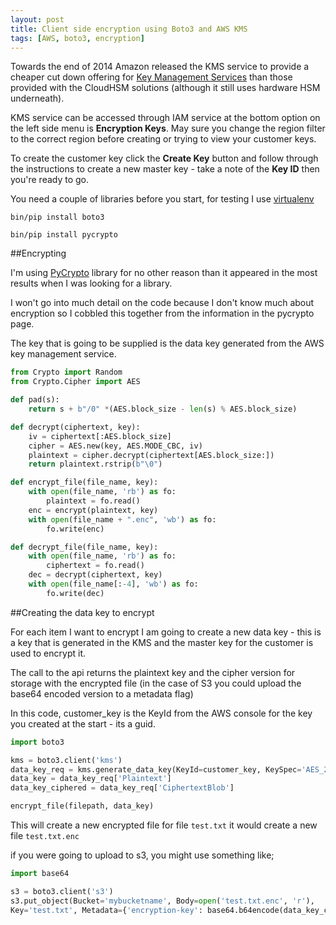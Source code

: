 ```yaml
---
layout: post
title: Client side encryption using Boto3 and AWS KMS
tags: [AWS, boto3, encryption]
---
```


Towards the end of 2014 Amazon released the KMS service to provide a cheaper cut down offering for [Key Management Services](http://aws.amazon.com/kms/) than those provided with the CloudHSM solutions (although it still uses hardware HSM underneath).

KMS service can be accessed through IAM service at the bottom option on the left side menu is **Encryption Keys**. May sure you change the region filter to the correct region before creating or trying to view your customer keys.

To create the customer key click the **Create Key** button and follow through the instructions to create a new master key - take a note of the **Key ID** then you're ready to go.

You need a couple of libraries before you start, for testing I use [virtualenv](https://pypi.python.org/pypi/virtualenv)

```text
bin/pip install boto3

bin/pip install pycrypto
```

##Encrypting

I'm using [PyCrypto](https://pypi.python.org/pypi/pycrypto/2.6.1) library for no other reason than it appeared in the most results when I was looking for a library.

I won't go into much detail on the code because I don't know much about encryption so I cobbled this together from the information in the pycrypto page.

The key that is going to be supplied is the data key generated from the AWS key management service.

```python
from Crypto import Random
from Crypto.Cipher import AES

def pad(s):
    return s + b"/0" *(AES.block_size - len(s) % AES.block_size)

def decrypt(ciphertext, key):
    iv = ciphertext[:AES.block_size]
    cipher = AES.new(key, AES.MODE_CBC, iv)
    plaintext = cipher.decrypt(ciphertext[AES.block_size:])
    return plaintext.rstrip(b"\0")

def encrypt_file(file_name, key):
    with open(file_name, 'rb') as fo:
        plaintext = fo.read()
    enc = encrypt(plaintext, key)
    with open(file_name + ".enc", 'wb') as fo:
        fo.write(enc)

def decrypt_file(file_name, key):
    with open(file_name, 'rb') as fo:
        ciphertext = fo.read()
    dec = decrypt(ciphertext, key)
    with open(file_name[:-4], 'wb') as fo:
        fo.write(dec)
```


##Creating the data key to encrypt

For each item I want to encrypt I am going to create a new data key - this is a key that is generated in the KMS and the master key for the customer is used to encrypt it.

The call to the api returns the plaintext key and the cipher version for storage with the encrypted file (in the case of S3 you could upload the base64 encoded version to a metadata flag)

In this code, customer_key is the KeyId from the AWS console for the key you created at the start - its a guid.

```python
import boto3

kms = boto3.client('kms')
data_key_req = kms.generate_data_key(KeyId=customer_key, KeySpec='AES_256')
data_key = data_key_req['Plaintext']
data_key_ciphered = data_key_req['CiphertextBlob']

encrypt_file(filepath, data_key)

```

This will create a new encrypted file for file `test.txt` it would create a new file `test.txt.enc`

if you were going to upload to s3, you might use something like;

```python
import base64

s3 = boto3.client('s3')
s3.put_object(Bucket='mybucketname', Body=open('test.txt.enc', 'r'), 
Key='test.txt', Metadata={'encryption-key': base64.b64encode(data_key_ciphered)})

```